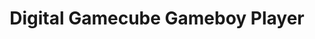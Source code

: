 ---
title: Digital Gamecube Gameboy Player
company: Old Skool
variation: Purple
connection:
  - System
---